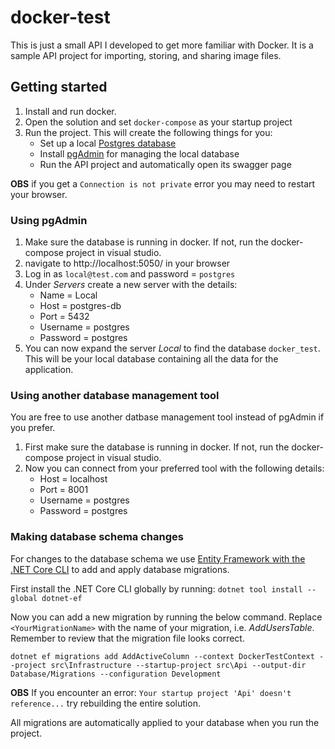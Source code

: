 # docker-test
This is just a small API I developed to get more familiar with Docker. It is a sample API project for importing, storing, and sharing image files. 



## Getting started
1. Install and run docker.
1. Open the solution and set `docker-compose` as your startup project
1. Run the project. This will create the following things for you:
   * Set up a local [Postgres database](https://www.postgresql.org/)
   * Install [pgAdmin](https://www.pgadmin.org/) for managing the local database
   * Run the API project and automatically open its swagger page
   
**OBS** if you get a `Connection is not private` error you may need to restart your browser. 

### Using pgAdmin
1. Make sure the database is running in docker. If not, run the docker-compose project in visual studio.
1. navigate to http://localhost:5050/ in your browser
1. Log in as `local@test.com` and password = `postgres`
1. Under _Servers_ create a new server with the details:
   * Name = Local
   * Host = postgres-db
   * Port = 5432
   * Username = postgres
   * Password = postgres
1. You can now expand the server _Local_ to find the database `docker_test`. This will be your local database containing all the data for the application. 


### Using another database management tool
You are free to use another datbase management tool instead of pgAdmin if you prefer. 

1. First make sure the database is running in docker. If not, run the docker-compose project in visual studio.
2. Now you can connect from your preferred tool with the following details:
   * Host = localhost
   * Port = 8001
   * Username = postgres
   * Password = postgres

### Making database schema changes
For changes to the database schema we use [Entity Framework with the .NET Core CLI](https://learn.microsoft.com/en-us/ef/core/managing-schemas/migrations/?tabs=dotnet-core-cli) to add and apply database migrations.

First install the .NET Core CLI globally by running: `dotnet tool install --global dotnet-ef`

Now you can add a new migration by running the below command. Replace `<YourMigrationName>` with the name of your migration, i.e. _AddUsersTable_. Remember to review that the migration file looks correct.
```shell
dotnet ef migrations add AddActiveColumn --context DockerTestContext --project src\Infrastructure --startup-project src\Api --output-dir Database/Migrations --configuration Development
```
**OBS** If you encounter an error: `Your startup project 'Api' doesn't reference...` try rebuilding the entire solution.

All migrations are automatically applied to your database when you run the project.


